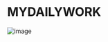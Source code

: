 # MYDAILYWORK
![image](https://github.com/user-attachments/assets/7f5e9233-7db7-4f8d-a658-063b4c42aa38)
